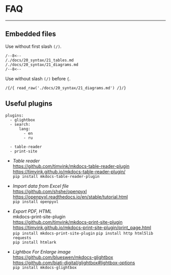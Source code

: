 # FAQ

-------------------------------------

## Embedded files

Use without first slash `(/)`.

```
/--8<--
/./docs/20_syntax/21_tables.md
/./docs/20_syntax/21_diagrams.md
/--8<--
```

Use without slash `(/)` before `{`.

``` 
/{/{ read_raw('./docs/20_syntax/21_diagrams.md') /}/}
```


## Useful plugins

``` title="mkdocs.yaml"
plugins:
  - glightbox
  - search:
      lang: 
        - en
        - ru

  - table-reader        
  - print-site
```

+ *Table reader*  
<https://github.com/timvink/mkdocs-table-reader-plugin>   
<https://timvink.github.io/mkdocs-table-reader-plugin/>   
`pip install mkdocs-table-reader-plugin`

+ *Import data from  Excel file*    
<https://github.com/shshe/openpyxl>   
<https://openpyxl.readthedocs.io/en/stable/tutorial.html>   
`pip install openpyxl`

+ *Export PDF, HTML*    
mkdocs-print-site-plugin    
<https://github.com/timvink/mkdocs-print-site-plugin>   
<https://timvink.github.io/mkdocs-print-site-plugin/print_page.html>    
`pip install mkdocs-print-site-plugin`
`pip install http html5lib requests`    
`pip install htmlark`

+ *Lightbox For Enlarge image*    
<https://github.com/blueswen/mkdocs-glightbox>   
<https://github.com/biati-digital/glightbox#lightbox-options>      
`pip install mkdocs-glightbox`